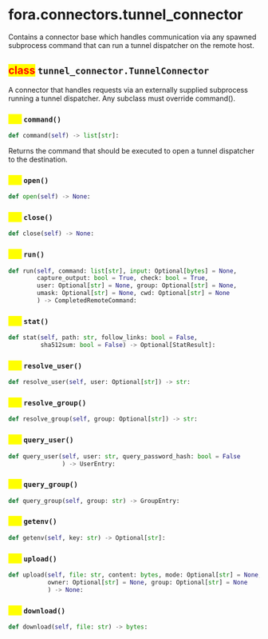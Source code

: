 # fora.connectors.tunnel_connector

Contains a connector base which handles communication via any spawned subprocess command that can run a tunnel dispatcher on the remote host.

## <mark style="color:red;">class</mark> `tunnel_connector.TunnelConnector`

A connector that handles requests via an externally supplied subprocess running a tunnel dispatcher.
Any subclass must override command().

### <mark style="color:yellow;">def</mark> `command()`

```python
def command(self) -> list[str]:
```

Returns the command that should be executed to open a tunnel dispatcher to the destination.

### <mark style="color:yellow;">def</mark> `open()`

```python
def open(self) -> None:
```

### <mark style="color:yellow;">def</mark> `close()`

```python
def close(self) -> None:
```

### <mark style="color:yellow;">def</mark> `run()`

```python
def run(self, command: list[str], input: Optional[bytes] = None, 
        capture_output: bool = True, check: bool = True, 
        user: Optional[str] = None, group: Optional[str] = None, 
        umask: Optional[str] = None, cwd: Optional[str] = None
        ) -> CompletedRemoteCommand:
```

### <mark style="color:yellow;">def</mark> `stat()`

```python
def stat(self, path: str, follow_links: bool = False, 
         sha512sum: bool = False) -> Optional[StatResult]:
```

### <mark style="color:yellow;">def</mark> `resolve_user()`

```python
def resolve_user(self, user: Optional[str]) -> str:
```

### <mark style="color:yellow;">def</mark> `resolve_group()`

```python
def resolve_group(self, group: Optional[str]) -> str:
```

### <mark style="color:yellow;">def</mark> `query_user()`

```python
def query_user(self, user: str, query_password_hash: bool = False
               ) -> UserEntry:
```

### <mark style="color:yellow;">def</mark> `query_group()`

```python
def query_group(self, group: str) -> GroupEntry:
```

### <mark style="color:yellow;">def</mark> `getenv()`

```python
def getenv(self, key: str) -> Optional[str]:
```

### <mark style="color:yellow;">def</mark> `upload()`

```python
def upload(self, file: str, content: bytes, mode: Optional[str] = None, 
           owner: Optional[str] = None, group: Optional[str] = None
           ) -> None:
```

### <mark style="color:yellow;">def</mark> `download()`

```python
def download(self, file: str) -> bytes:
```

